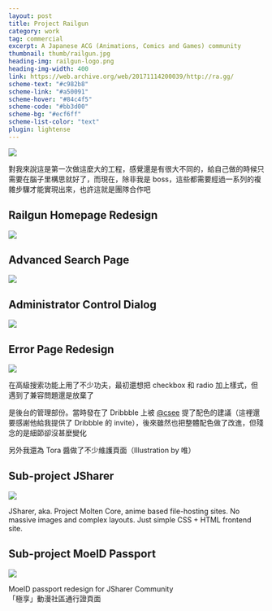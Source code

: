 ```yaml
---
layout: post
title: Project Railgun
category: work
tag: commercial
excerpt: A Japanese ACG (Animations, Comics and Games) community
thumbnail: thumb/railgun.jpg
heading-img: railgun-logo.png
heading-img-width: 400
link: https://web.archive.org/web/20171114200039/http://ra.gg/
scheme-text: "#c982b8"
scheme-link: "#a50091"
scheme-hover: "#84c4f5"
scheme-code: "#bb3d00"
scheme-bg: "#ecf6ff"
scheme-list-color: "text"
plugin: lightense
---
```


<p><img src="{{ site.file }}/railgun-avatar.png"></p>

<p lang="zh">對我來說這是第一次做這麼大的工程，感覺還是有很大不同的，給自己做的時候只需要在腦子里構思就好了，而現在，除非我是 boss，這些都需要經過一系列的複雜步驟才能實現出來，也許這就是團隊合作吧</p>

<h2>Railgun Homepage Redesign</h2>
<p class="browser"><img src="{{ site.file }}/railgun.png"></p>

<h2>Advanced Search Page</h2>
<p class="browser"><img src="{{ site.file }}/railgun-search-large.png"></p>

<h2>Administrator Control Dialog</h2>
<p class="browser"><img src="{{ site.file }}/railgun-tag-large.png"></p>

<h2>Error Page Redesign</h2>
<p class="browser"><img src="{{ site.file }}/railgun-error-large.png"></p>

<p lang="zh">在高級搜索功能上用了不少功夫，最初還想把 checkbox 和 radio 加上樣式，但遇到了兼容問題還是放棄了</p>
<p lang="zh">是後台的管理部份。當時發在了 Dribbble 上被 <a href="https://twitter.com/csee" title="">@csee</a> 提了配色的建議（這裡還要感謝他給我提供了 Dribbble 的 invite），後來雖然也把整體配色做了改進，但殘念的是細節卻沒甚麼變化</p>
<p lang="zh">另外我還為 Tora 醬做了不少維護頁面（Illustration by 唯）</p>

<h2>Sub-project JSharer</h2>

<p class="browser"><img src="{{ site.file }}/railgun-jsharer-large.png"></p>

<p>JSharer, aka. Project Molten Core, anime based file-hosting sites. No massive images and complex layouts. Just simple CSS + HTML frontend site.</p>

<h2>Sub-project MoeID Passport</h2>

<p class="browser"><img src="{{ site.file }}/moeid.png"></p>

<p>MoeID passport redesign for JSharer Community<br>「極享」動漫社區通行證頁面</p>
